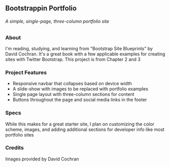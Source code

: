 ## Bootstrappin Portfolio
###### A simple, single-page, three-column portfolio site 

### About
I'm reading, studying, and learning from "Bootstrap Site Blueprints" by David Cochran. It's a great book with a few applicable examples for creating sites with Twitter Bootstrap. This project is from Chapter 2 and 3

### Project Features
+ Responsive navbar that collapses based on device width
+ A slide-show with images to be replaced with portfolio examples
+ Single page layout with three-column sections for content
+ Buttons throughout the page and social media links in the footer

### Specs
While this makes for a great starter site, I plan on customizing the color scheme, images, and adding additional sections for developer info like most portfolio sites

### Credits
Images provided by David Cochran
